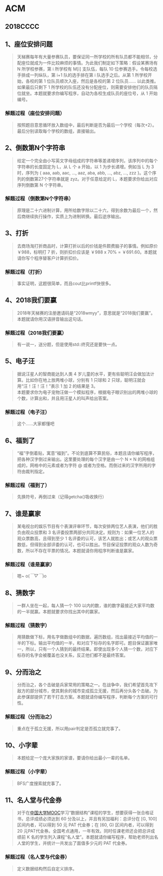 # ACM

## 2018CCCC

## 1、座位安排问题

> 天梯赛每年有大量参赛队员，要保证同一所学校的所有队员都不能相邻，分配座位就成为一件比较麻烦的事情。为此我们制定如下策略：假设某赛场有 N 所学校参赛，第 i 所学校有 M[i] 支队伍，每队 10 位参赛选手。令每校选手排成一列纵队，第 i+1 队的选手排在第 i 队选手之后。从第 1 所学校开始，各校的第 1 位队员顺次入座，然后是各校的第 2 位队员…… 以此类推。如果最后只剩下 1 所学校的队伍还没有分配座位，则需要安排他们的队员隔位就坐。本题就要求你编写程序，自动为各校生成队员的座位号，从 1 开始编号。

### 解题过程（座位安排问题）

> 按照题目意思循环放入数组中，最后判断是否为最后一个学校（每次+2）。最后分别读取每个学校的数组，直接输出。

## 2、倒数第N个字符串

> 给定一个完全由小写英文字母组成的字符串等差递增序列，该序列中的每个字符串的长度固定为 L，从 L 个 a 开始，以 1 为步长递增。例如当 L 为 3 时，序列为 { aaa, aab, aac, ..., aaz, aba, abb, ..., abz, ..., zzz }。这个序列的倒数第27个字符串就是 zyz。对于任意给定的 L，本题要求你给出对应序列倒数第 N 个字符串。

### 解题过程（倒数第N个字符串）

> 原理是二十六进制计算，用所给数字除以二十六，得到余数为最后一个，然后商继续执行操作，实质上为进制转换。最后逆序输出。

## 3、打折

> 去商场淘打折商品时，计算打折以后的价钱是件颇费脑子的事情。例如原价 ￥988，标明打 7 折，则折扣价应该是 ￥988 x 70% = ￥691.60。本题就请你写个程序替客户计算折扣价。

### 解题过程（打折）

> 事实证明，这题很简单，而且cout比printf快很多。

## 4、2018我们要赢

> 2018年天梯赛的注册邀请码是“2018wmyy”，意思就是“2018我们要赢”。本题就请你用汉语拼音输出这句话。

### 解题过程（2018我们要赢）

> 有一说一，送分题，但是使用std::终究还是要快一点。

## 5、电子汪

> 据说汪星人的智商能达到人类 4 岁儿童的水平，更有些聪明汪会做加法计算。比如你在地上放两堆小球，分别有 1 只球和 2 只球，聪明汪就会用“汪！汪！汪！”表示 1 加 2 的结果是 3。  
> 本题要求你为电子宠物汪做一个模拟程序，根据电子眼识别出的两堆小球的个数，计算出和，并且用汪星人的叫声给出答案。

### 解题过程（电子汪）

> 这个……大家都懂吧

## 6、福到了

> “福”字倒着贴，寓意“福到”。不论到底算不算民俗，本题且请你编写程序，把各种汉字倒过来输出。这里要处理的每个汉字是由一个 N × N 的网格组成的，网格中的元素或者为字符 @ 或者为空格。而倒过来的汉字所用的字符由裁判指定。

### 解题过程（福到了）

> 先换符号，再倒过来（记得getcha()吸收换行）

## 7、谁是赢家

> 某电视台的娱乐节目有个表演评审环节，每次安排两位艺人表演，他们的胜负由观众投票和 3 名评委投票两部分共同决定。规则为：如果一位艺人的观众票数高，且得到至少 1 名评委的认可，该艺人就胜出；或艺人的观众票数低，但得到全部评委的认可，也可以胜出。节目保证投票的观众人数为奇数，所以不存在平票的情况。本题就请你用程序判断谁是赢家。

### 解题过程（谁是赢家）

> 嗯~ o(*￣▽￣*)o

## 8、猜数字

> 一群人坐在一起，每人猜一个 100 以内的数，谁的数字最接近大家平均数的一半就赢。本题就要求你找出其中的赢家。

### 解题过程（猜数字）

> ⽤猜数做下标，⽤名字做数组中的数据，遍历数组，找出最接近平均值的⼀半的下标。输出平均值的⼀半，和对应下标存的名字即可。题⽬保证赢家唯⼀，所以，只有⼀个⼈猜到的最终结果。即使出现多个⼈猜⼀个数，对应下标存的名字会被覆盖也没关系，反正他们都不是最终答案。

## 9、分而治之

> 分而治之，各个击破是兵家常用的策略之一。在战争中，我们希望首先攻下敌方的部分城市，使其剩余的城市变成孤立无援，然后再分头各个击破。为此参谋部提供了若干打击方案。本题就请你编写程序，判断每个方案的可行性。

### 解题过程（分而治之）

> 重点在于孤立无援，所以用pair判定是否孤立就完事了。

## 10、小字辈

> 本题给定一个庞大家族的家谱，要请你给出最小一辈的名单。

### 解题过程（小字辈）

> BFS广度搜索就完事了。

## 11、名人堂与代金券

> 对于在[中国大学MOOC](http://www.icourse163.org/)学习“数据结构”课程的学生，想要获得一张合格证书，总评成绩必须达到 60 分及以上，并且有另加福利：总评分在 [G, 100] 区间内者，可以得到 50 元 PAT 代金券；在 [60, G) 区间内者，可以得到 20 元PAT代金券。全国考点通用，一年有效。同时任课老师还会把总评成绩前 K 名的学生列入课程“名人堂”。本题就请你编写程序，帮助老师列出名人堂的学生，并统计一共发出了面值多少元的 PAT 代金券。

### 解题过程（名人堂与代金券）

> 定义数据结构然后自定义排序。
